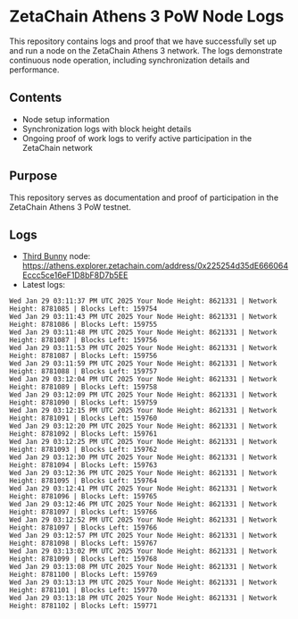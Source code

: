 # ZetaChain Athens 3 PoW Node Logs
This repository contains logs and proof that we have successfully set up and run a node on the ZetaChain Athens 3 network. The logs demonstrate continuous node operation, including synchronization details and performance.

## Contents
- Node setup information
- Synchronization logs with block height details
- Ongoing proof of work logs to verify active participation in the ZetaChain network

## Purpose
This repository serves as documentation and proof of participation in the ZetaChain Athens 3 PoW testnet.

## Logs

- [Third Bunny](https://thirdbunny.xyz/) node: https://athens.explorer.zetachain.com/address/0x225254d35dE666064Eccc5ce16eF1D8bF8D7b5EE
- Latest logs:
```
Wed Jan 29 03:11:37 PM UTC 2025 Your Node Height: 8621331 | Network Height: 8781085 | Blocks Left: 159754
Wed Jan 29 03:11:43 PM UTC 2025 Your Node Height: 8621331 | Network Height: 8781086 | Blocks Left: 159755
Wed Jan 29 03:11:48 PM UTC 2025 Your Node Height: 8621331 | Network Height: 8781087 | Blocks Left: 159756
Wed Jan 29 03:11:53 PM UTC 2025 Your Node Height: 8621331 | Network Height: 8781087 | Blocks Left: 159756
Wed Jan 29 03:11:59 PM UTC 2025 Your Node Height: 8621331 | Network Height: 8781088 | Blocks Left: 159757
Wed Jan 29 03:12:04 PM UTC 2025 Your Node Height: 8621331 | Network Height: 8781089 | Blocks Left: 159758
Wed Jan 29 03:12:09 PM UTC 2025 Your Node Height: 8621331 | Network Height: 8781090 | Blocks Left: 159759
Wed Jan 29 03:12:15 PM UTC 2025 Your Node Height: 8621331 | Network Height: 8781091 | Blocks Left: 159760
Wed Jan 29 03:12:20 PM UTC 2025 Your Node Height: 8621331 | Network Height: 8781092 | Blocks Left: 159761
Wed Jan 29 03:12:25 PM UTC 2025 Your Node Height: 8621331 | Network Height: 8781093 | Blocks Left: 159762
Wed Jan 29 03:12:30 PM UTC 2025 Your Node Height: 8621331 | Network Height: 8781094 | Blocks Left: 159763
Wed Jan 29 03:12:36 PM UTC 2025 Your Node Height: 8621331 | Network Height: 8781095 | Blocks Left: 159764
Wed Jan 29 03:12:41 PM UTC 2025 Your Node Height: 8621331 | Network Height: 8781096 | Blocks Left: 159765
Wed Jan 29 03:12:46 PM UTC 2025 Your Node Height: 8621331 | Network Height: 8781097 | Blocks Left: 159766
Wed Jan 29 03:12:52 PM UTC 2025 Your Node Height: 8621331 | Network Height: 8781097 | Blocks Left: 159766
Wed Jan 29 03:12:57 PM UTC 2025 Your Node Height: 8621331 | Network Height: 8781098 | Blocks Left: 159767
Wed Jan 29 03:13:02 PM UTC 2025 Your Node Height: 8621331 | Network Height: 8781099 | Blocks Left: 159768
Wed Jan 29 03:13:08 PM UTC 2025 Your Node Height: 8621331 | Network Height: 8781100 | Blocks Left: 159769
Wed Jan 29 03:13:13 PM UTC 2025 Your Node Height: 8621331 | Network Height: 8781101 | Blocks Left: 159770
Wed Jan 29 03:13:18 PM UTC 2025 Your Node Height: 8621331 | Network Height: 8781102 | Blocks Left: 159771
```
